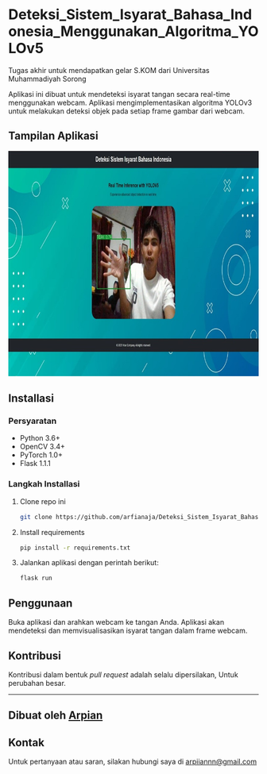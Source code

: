 # Deteksi_Sistem_Isyarat_Bahasa_Indonesia_Menggunakan_Algoritma_YOLOv5
Tugas akhir untuk mendapatkan gelar S.KOM dari Universitas Muhammadiyah Sorong

Aplikasi ini dibuat untuk mendeteksi isyarat tangan secara real-time menggunakan webcam. Aplikasi mengimplementasikan algoritma YOLOv3 untuk melakukan deteksi objek pada setiap frame gambar dari webcam. 
## Tampilan Aplikasi

![Tampilan Aplikasi](static/bg.jpeg)

## Installasi

### Persyaratan

- Python 3.6+ 
- OpenCV 3.4+
- PyTorch 1.0+
- Flask 1.1.1

### Langkah Installasi

1. Clone repo ini 

   ```bash
   git clone https://github.com/arfianaja/Deteksi_Sistem_Isyarat_Bahasa_Indonesia_Menggunakan_Algoritma_YOLOv5.git
   ```
2. Install requirements
    ```bash
    pip install -r requirements.txt
    ```
3. Jalankan aplikasi dengan perintah berikut:
    ```bash
    flask run
    ```

## Penggunaan
Buka aplikasi dan arahkan webcam ke tangan Anda. Aplikasi akan mendeteksi dan memvisualisasikan isyarat tangan dalam frame webcam.

## Kontribusi

Kontribusi dalam bentuk *pull request* adalah selalu dipersilakan, Untuk perubahan besar.

---
Dibuat oleh [Arpian](https://github.com/arfianaja)
---

## Kontak
Untuk pertanyaan atau saran, silakan hubungi saya di arpiiannn@gmail.com
